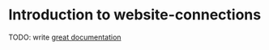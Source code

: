 # Introduction to website-connections

TODO: write [great documentation](http://jacobian.org/writing/great-documentation/what-to-write/)
